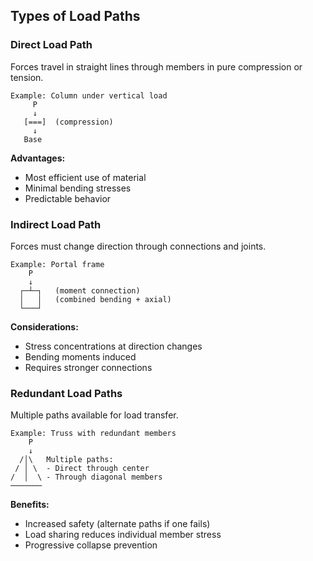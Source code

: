 ## Types of Load Paths

### Direct Load Path
Forces travel in straight lines through members in pure compression or tension.

```
Example: Column under vertical load
     P
     ↓
   [===]  (compression)
     ↓
   Base
```

**Advantages:**
- Most efficient use of material
- Minimal bending stresses
- Predictable behavior

### Indirect Load Path
Forces must change direction through connections and joints.

```
Example: Portal frame
    P
    ↓
  ┌─┴─┐   (moment connection)
  │   │   (combined bending + axial)
  └───┘
```

**Considerations:**
- Stress concentrations at direction changes
- Bending moments induced
- Requires stronger connections

### Redundant Load Paths
Multiple paths available for load transfer.

```
Example: Truss with redundant members
    P
    ↓
  /│\   Multiple paths:
 / │ \  - Direct through center
/  │  \ - Through diagonal members
───────
```

**Benefits:**
- Increased safety (alternate paths if one fails)
- Load sharing reduces individual member stress
- Progressive collapse prevention
